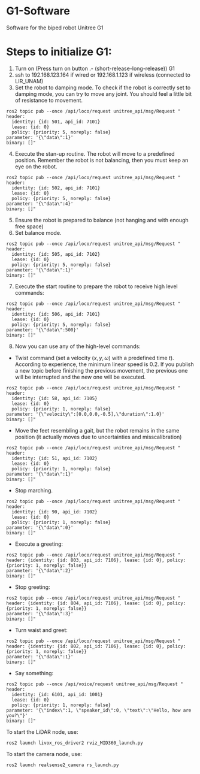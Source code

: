 # G1-Software
Software for the biped robot Unitree G1

# Steps to initialize G1:

1. Turn on (Press turn on button .- (short-release-long-release)) G1
2. ssh to 192.168.123.164 if wired or 192.168.1.123 if wireless (connected to LIR_UNAM)
3. Set the robot to damping mode. To check if the robot is correctly set to damping mode, you can try to move any joint. You should feel a little bit of resistance to movement. 

```
ros2 topic pub --once /api/loco/request unitree_api/msg/Request "
header:
  identity: {id: 501, api_id: 7101}
  lease: {id: 0}
  policy: {priority: 5, noreply: false}
parameter: '{\"data\":1}'
binary: []"
```

4. Execute the stan-up routine. The robot will move to a predefined position. Remember the robot is not balancing, then you must keep an eye on the robot.

```
ros2 topic pub --once /api/loco/request unitree_api/msg/Request "
header:
  identity: {id: 502, api_id: 7101}
  lease: {id: 0}
  policy: {priority: 5, noreply: false}
parameter: '{\"data\":4}'
binary: []"
```

5. Ensure the robot is prepared to balance (not hanging and with enough free space)
6. Set balance mode.

```
ros2 topic pub --once /api/loco/request unitree_api/msg/Request "
header:
  identity: {id: 505, api_id: 7102}
  lease: {id: 0}
  policy: {priority: 5, noreply: false}
parameter: '{\"data\":1}'
binary: []"
```

7. Execute the start routine to prepare the robot to receive high level commands:

```
ros2 topic pub --once /api/loco/request unitree_api/msg/Request "
header:
  identity: {id: 506, api_id: 7101}
  lease: {id: 0}
  policy: {priority: 5, noreply: false}
parameter: '{\"data\":500}'
binary: []"
```

8. Now you can use any of the high-level commands:

* Twist command (set a velocity $(x,y,\omega)$ with a predefined time $t$). According to experience, the minimum linear speed is 0.2. If you publish a new topic before finishing the previous movement, the previous one will be interrupted and the new one will be executed. 

```
ros2 topic pub --once /api/loco/request unitree_api/msg/Request "
header:
  identity: {id: 58, api_id: 7105}
  lease: {id: 0}
  policy: {priority: 1, noreply: false}
parameter: '{\"velocity\":[0.0,0.0,-0.5],\"duration\":1.0}'
binary: []"
```

* Move the feet resembling a gait, but the robot remains in the same position (it actually moves due to uncertainties and misscalibration)

```
ros2 topic pub --once /api/loco/request unitree_api/msg/Request "
header:
  identity: {id: 51, api_id: 7102}
  lease: {id: 0}
  policy: {priority: 1, noreply: false}
parameter: '{\"data\":1}'
binary: []"
```

* Stop marching.

```
ros2 topic pub --once /api/loco/request unitree_api/msg/Request "
header:
  identity: {id: 90, api_id: 7102}
  lease: {id: 0}
  policy: {priority: 1, noreply: false}
parameter: '{\"data\":0}'
binary: []"
```

* Execute a greeting:

```
ros2 topic pub --once /api/loco/request unitree_api/msg/Request "
header: {identity: {id: 803, api_id: 7106}, lease: {id: 0}, policy: {priority: 1, noreply: false}}
parameter: '{\"data\":2}'
binary: []"
```

* Stop greeting:

```
ros2 topic pub --once /api/loco/request unitree_api/msg/Request "
header: {identity: {id: 804, api_id: 7106}, lease: {id: 0}, policy: {priority: 1, noreply: false}}
parameter: '{\"data\":3}'
binary: []"
```

* Turn waist and greet:

```
ros2 topic pub --once /api/loco/request unitree_api/msg/Request "
header: {identity: {id: 802, api_id: 7106}, lease: {id: 0}, policy: {priority: 1, noreply: false}}
parameter: '{\"data\":1}'
binary: []"
```

* Say something:

```
ros2 topic pub --once /api/voice/request unitree_api/msg/Request "
header:
  identity: {id: 6101, api_id: 1001}
  lease: {id: 0}
  policy: {priority: 1, noreply: false}
parameter: '{\"index\":1, \"speaker_id\":0, \"text\":\"Hello, how are you?\"}'
binary: []"
```

To start the LiDAR node, use:

```
ros2 launch livox_ros_driver2 rviz_MID360_launch.py
```

To start the camera node, use:

```
ros2 launch realsense2_camera rs_launch.py
```
